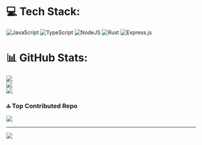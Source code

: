 
# 💻 Tech Stack:
![JavaScript](https://img.shields.io/badge/javascript-%23323330.svg?style=for-the-badge&logo=javascript&logoColor=%23F7DF1E) ![TypeScript](https://img.shields.io/badge/typescript-%23007ACC.svg?style=for-the-badge&logo=typescript&logoColor=white) ![NodeJS](https://img.shields.io/badge/node.js-6DA55F?style=for-the-badge&logo=node.js&logoColor=white) ![Rust](https://img.shields.io/badge/rust-%23000000.svg?style=for-the-badge&logo=rust&logoColor=white) ![Express.js](https://img.shields.io/badge/express.js-%23404d59.svg?style=for-the-badge&logo=express&logoColor=%2361DAFB)
# 📊 GitHub Stats:
![](https://github-readme-stats.vercel.app/api?username=ajaythxkur&theme=dark&hide_border=false&include_all_commits=false&count_private=false)<br/>
![](https://github-readme-streak-stats.herokuapp.com/?user=ajaythxkur&theme=dark&hide_border=false)<br/>
![](https://github-readme-stats.vercel.app/api/top-langs/?username=ajaythxkur&theme=dark&hide_border=false&include_all_commits=false&count_private=false&layout=compact)

### 🔝 Top Contributed Repo
![](https://github-contributor-stats.vercel.app/api?username=ajaythxkur&limit=5&theme=dark&combine_all_yearly_contributions=true)

---
[![](https://visitcount.itsvg.in/api?id=ajaythxkur&icon=0&color=0)](https://visitcount.itsvg.in)

<!-- Proudly created with GPRM ( https://gprm.itsvg.in ) -->
